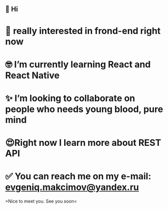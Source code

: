## 👋 Hi 

# 👀 really interested in frond-end right now

# 🤓 I’m currently learning React and React Native

# ✨ I’m looking to collaborate on people who needs young blood, pure mind

# 😍Right now I learn more about REST API

# ✅ You can reach me on my e-mail: evgeniq.makcimov@yandex.ru<br>
  &gt;Nice to meet you. See you soon&lt;
  
<!---
eugeneMaximovHub/eugeneMaximovHub is a ✨ special ✨ repository because its `README.md` (this file) appears on your GitHub profile.
You can click the Preview link to take a look at your changes.
--->
